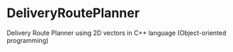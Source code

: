 # DeliveryRoutePlanner
Delivery Route Planner using 2D vectors in C++ language (Object-oriented programming)

